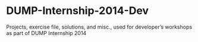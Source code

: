 # DUMP-Internship-2014-Dev
Projects, exercise file, solutions, and misc., used for developer’s workshops as part of DUMP Internship 2014
